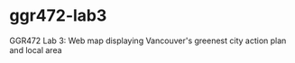 # ggr472-lab3
 GGR472 Lab 3: Web map displaying Vancouver's greenest city action plan and local area

